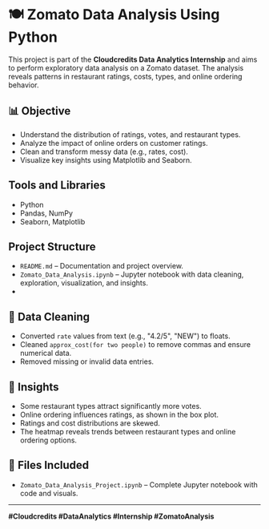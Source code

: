 # 🍽️ Zomato Data Analysis Using Python

This project is part of the **Cloudcredits Data Analytics Internship** and aims to perform exploratory data analysis on a Zomato dataset. The analysis reveals patterns in restaurant ratings, costs, types, and online ordering behavior.

## 📊 Objective

- Understand the distribution of ratings, votes, and restaurant types.
- Analyze the impact of online orders on customer ratings.
- Clean and transform messy data (e.g., rates, cost).
- Visualize key insights using Matplotlib and Seaborn.

## Tools and Libraries
- Python
- Pandas, NumPy
- Seaborn, Matplotlib



## Project Structure
- `README.md` – Documentation and project overview.
- `Zomato_Data_Analysis.ipynb` – Jupyter notebook with data cleaning, exploration, visualization, and insights.
- 



## 🧹 Data Cleaning

- Converted `rate` values from text (e.g., "4.2/5", "NEW") to floats.
- Cleaned `approx_cost(for two people)` to remove commas and ensure numerical data.
- Removed missing or invalid data entries.



## 🧠 Insights

- Some restaurant types attract significantly more votes.
- Online ordering influences ratings, as shown in the box plot.
- Ratings and cost distributions are skewed.
- The heatmap reveals trends between restaurant types and online ordering options.

## 📁 Files Included

- `Zomato_Data_Analysis_Project.ipynb` – Complete Jupyter notebook with code and visuals.

---

**#Cloudcredits #DataAnalytics #Internship #ZomatoAnalysis**
